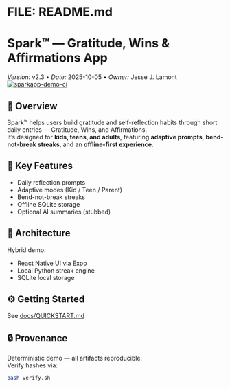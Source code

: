 # FILE: README.md
# Spark™ — Gratitude, Wins & Affirmations App  
*Version:* v2.3 • *Date:* 2025-10-05 • *Owner:* Jesse J. Lamont  
[![sparkapp-demo-ci](https://github.com/Lamont-Labs/Spark/actions/workflows/ci.yml/badge.svg)](https://github.com/Lamont-Labs/Spark/actions/workflows/ci.yml)
## 🌟 Overview  
Spark™ helps users build gratitude and self-reflection habits through short daily entries — Gratitude, Wins, and Affirmations.  
It’s designed for **kids, teens, and adults**, featuring **adaptive prompts**, **bend-not-break streaks**, and an **offline-first experience**.  

## 🎯 Key Features  
- Daily reflection prompts  
- Adaptive modes (Kid / Teen / Parent)  
- Bend-not-break streaks  
- Offline SQLite storage  
- Optional AI summaries (stubbed)  

## 🧱 Architecture  
Hybrid demo:  
- React Native UI via Expo  
- Local Python streak engine  
- SQLite local storage  

## ⚙️ Getting Started  
See [docs/QUICKSTART.md](docs/QUICKSTART.md)

## 🔒 Provenance  
Deterministic demo — all artifacts reproducible.  
Verify hashes via:  
```bash
bash verify.sh
